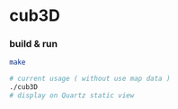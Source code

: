 # cub3D

### build & run
```sh
make

# current usage ( without use map data )
./cub3D
# display on Quartz static view
```
